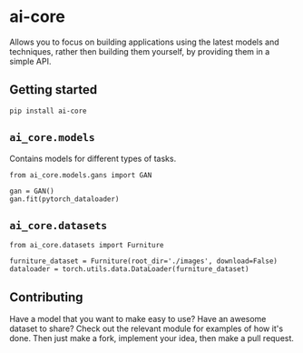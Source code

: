 # ai-core
Allows you to focus on building applications using the latest models and techniques, rather then building them yourself, by providing them in a simple API.

## Getting started

`pip install ai-core`

## `ai_core.models`

Contains models for different types of tasks.

```
from ai_core.models.gans import GAN

gan = GAN()
gan.fit(pytorch_dataloader)
```

## `ai_core.datasets`

```
from ai_core.datasets import Furniture

furniture_dataset = Furniture(root_dir='./images', download=False)
dataloader = torch.utils.data.DataLoader(furniture_dataset)
```

## Contributing
Have a model that you want to make easy to use? Have an awesome dataset to share? Check out the relevant module for examples of how it's done. Then just make a fork, implement your idea, then make a pull request.
